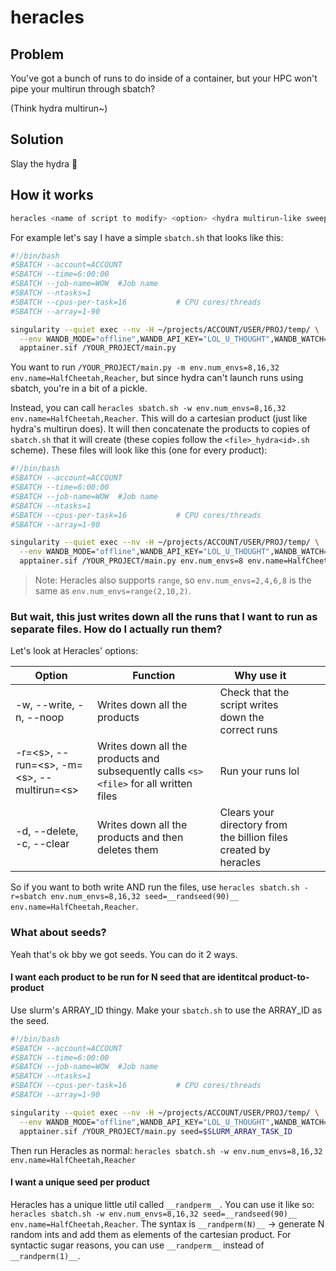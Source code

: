 # heracles

## Problem

You've got a bunch of runs to do inside of a container, but your HPC won't pipe your multirun through sbatch? 

(Think hydra multirun~)

## Solution

Slay the hydra 🤪

## How it works

```bash
heracles <name of script to modify> <option> <hydra multirun-like sweep>
```

For example let's say I have a simple `sbatch.sh` that looks like this:

```bash
#!/bin/bash
#SBATCH --account=ACCOUNT 
#SBATCH --time=6:00:00
#SBATCH --job-name=WOW  #Job name
#SBATCH --ntasks=1
#SBATCH --cpus-per-task=16           # CPU cores/threads
#SBATCH --array=1-90

singularity --quiet exec --nv -H ~/projects/ACCOUNT/USER/PROJ/temp/ \
  --env WANDB_MODE="offline",WANDB_API_KEY="LOL_U_THOUGHT",WANDB_WATCH="false" \
  apptainer.sif /YOUR_PROJECT/main.py
```

You want to run `/YOUR_PROJECT/main.py -m env.num_envs=8,16,32 env.name=HalfCheetah,Reacher`, but since hydra can't launch
runs using sbatch, you're in a bit of a pickle.

Instead, you can call `heracles sbatch.sh -w env.num_envs=8,16,32 env.name=HalfCheetah,Reacher`. This will do a 
cartesian product (just like hydra's multirun does). It will then concatenate the products to copies of `sbatch.sh` that
it will create (these copies follow the `<file>_hydra<id>.sh` scheme).
These files will look like this (one for every product):

```bash
#!/bin/bash
#SBATCH --account=ACCOUNT 
#SBATCH --time=6:00:00
#SBATCH --job-name=WOW  #Job name
#SBATCH --ntasks=1
#SBATCH --cpus-per-task=16           # CPU cores/threads
#SBATCH --array=1-90

singularity --quiet exec --nv -H ~/projects/ACCOUNT/USER/PROJ/temp/ \
  --env WANDB_MODE="offline",WANDB_API_KEY="LOL_U_THOUGHT",WANDB_WATCH="false" \
  apptainer.sif /YOUR_PROJECT/main.py env.num_envs=8 env.name=HalfCheetah
```

> Note: Heracles also supports `range`, so `env.num_envs=2,4,6,8` is the same as `env.num_envs=range(2,10,2)`.

### But wait, this just writes down all the runs that I want to run as separate files. How do I actually run them?

Let's look at Heracles' options:

| Option                                              | Function                                                                               | Why use it                                                       |   |   |
|-----------------------------------------------------|----------------------------------------------------------------------------------------|------------------------------------------------------------------|---|---|
| -w, --write, -n, --noop                             | Writes down all the products                                                           | Check that the script writes down the correct runs               |   |   |
| -r=\<s\>, -\-run=\<s\>, -m=\<s\>, -\-multirun=\<s\> | Writes down all the products and subsequently calls `<s> <file>` for all written files | Run your runs lol                                                |   |   |
| -d, --delete, -c, --clear                           | Writes down all the products and then deletes them                                     | Clears your directory from the billion files created by heracles |   |   |

So if you want to both write AND run the files, use 
`heracles sbatch.sh -r=sbatch env.num_envs=8,16,32 seed=__randseed(90)__ env.name=HalfCheetah,Reacher`. 

### What about seeds?

Yeah that's ok bby we got seeds. You can do it 2 ways.

#### I want each product to be run for N seed that are identitcal product-to-product

Use slurm's ARRAY_ID thingy. Make your `sbatch.sh` to use the ARRAY_ID as the seed.

```bash
#!/bin/bash
#SBATCH --account=ACCOUNT 
#SBATCH --time=6:00:00
#SBATCH --job-name=WOW  #Job name
#SBATCH --ntasks=1
#SBATCH --cpus-per-task=16           # CPU cores/threads
#SBATCH --array=1-90

singularity --quiet exec --nv -H ~/projects/ACCOUNT/USER/PROJ/temp/ \
  --env WANDB_MODE="offline",WANDB_API_KEY="LOL_U_THOUGHT",WANDB_WATCH="false" \
  apptainer.sif /YOUR_PROJECT/main.py seed=$SLURM_ARRAY_TASK_ID
```

Then run Heracles as normal: `heracles sbatch.sh -w env.num_envs=8,16,32 env.name=HalfCheetah,Reacher`

#### I want a unique seed per product

Heracles has a unique little util called `__randperm__`. You can use it like so: 
`heracles sbatch.sh -w env.num_envs=8,16,32 seed=__randseed(90)__ env.name=HalfCheetah,Reacher`. The syntax is
`__randperm(N)__` -> generate N random ints and add them as elements of the cartesian product. For syntactic sugar reasons,
you can use `__randperm__` instead of `__randperm(1)__`.
